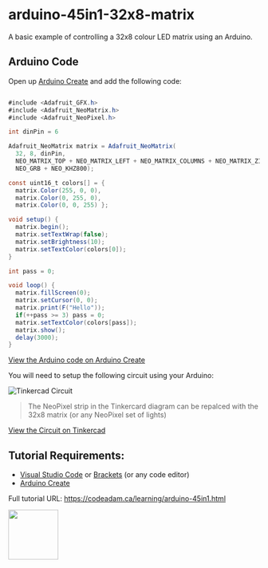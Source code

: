 # arduino-45in1-32x8-matrix

A basic example of controlling a 32x8 colour LED matrix using an Arduino.

## Arduino Code

Open up [Arduino Create](https://create.arduino.cc/editor/) and add the following code:

```csharp

#include <Adafruit_GFX.h>
#include <Adafruit_NeoMatrix.h>
#include <Adafruit_NeoPixel.h>

int dinPin = 6

Adafruit_NeoMatrix matrix = Adafruit_NeoMatrix(
  32, 8, dinPin,
  NEO_MATRIX_TOP + NEO_MATRIX_LEFT + NEO_MATRIX_COLUMNS + NEO_MATRIX_ZIGZAG,
  NEO_GRB + NEO_KHZ800);

const uint16_t colors[] = {
  matrix.Color(255, 0, 0), 
  matrix.Color(0, 255, 0), 
  matrix.Color(0, 0, 255) };

void setup() {
  matrix.begin();
  matrix.setTextWrap(false);
  matrix.setBrightness(10);
  matrix.setTextColor(colors[0]);  
}

int pass = 0;

void loop() {
  matrix.fillScreen(0);
  matrix.setCursor(0, 0);
  matrix.print(F("Hello"));
  if(++pass >= 3) pass = 0;
  matrix.setTextColor(colors[pass]);
  matrix.show();
  delay(3000);
}
```

[View the Arduino code on Arduino Create](https://create.arduino.cc/editor/professoradam/fe090e79-149b-4d55-98e8-682fb8adbaf3/preview)

You will need to setup the following circuit using your Arduino:

![Tinkercad Circuit](https://raw.githubusercontent.com/codeadamca/arduino-45in1-32x8-matix/main/tinkercad-45in1-32x8-led.png)

> The NeoPixel strip in the Tinkercard diagram can be repalced with the 32x8 matrix (or any NeoPixel set of lights)

[View the Circuit on Tinkercad](https://www.tinkercad.com/things/caUy9e68xmM)


## Tutorial Requirements:

* [Visual Studio Code](https://code.visualstudio.com/) or [Brackets](http://brackets.io/) (or any code editor)
* [Arduino Create](https://create.arduino.cc/editor) 

Full tutorial URL: https://codeadam.ca/learning/arduino-45in1.html

<a href="https://codeadam.ca">
<img src="https://codeadam.ca/images/code-block.png" width="100">
</a>


